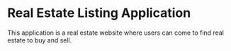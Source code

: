 # Real Estate Listing Application

This application is a real estate website where users can come to find real estate to buy and sell.
